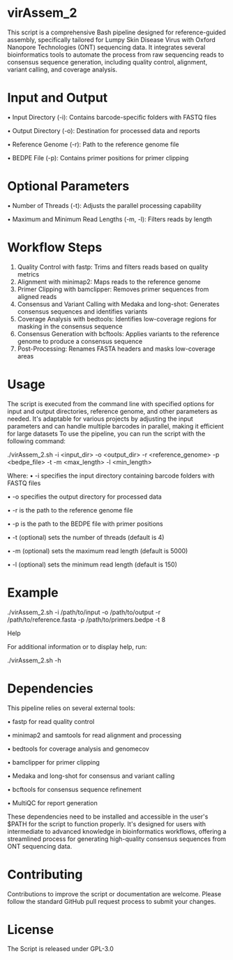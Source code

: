# virAssem_2


This script is a comprehensive Bash pipeline designed for reference-guided assembly, specifically tailored for Lumpy Skin Disease Virus with Oxford Nanopore Technologies (ONT) sequencing data. It integrates several bioinformatics tools to automate the process from raw sequencing reads to consensus sequence generation, including quality control, alignment, variant calling, and coverage analysis.

# Input and Output
•	Input Directory (-i): Contains barcode-specific folders with FASTQ files

•	Output Directory (-o): Destination for processed data and reports

•	Reference Genome (-r): Path to the reference genome file

•	BEDPE File (-p): Contains primer positions for primer clipping
# Optional Parameters
•	Number of Threads (-t): Adjusts the parallel processing capability

•	Maximum and Minimum Read Lengths (-m, -l): Filters reads by length
# Workflow Steps
1.	Quality Control with fastp: Trims and filters reads based on quality metrics
2.	Alignment with minimap2: Maps reads to the reference genome
3.	Primer Clipping with bamclipper: Removes primer sequences from aligned reads
4.	Consensus and Variant Calling with Medaka and long-shot: Generates consensus sequences and identifies variants
5.	Coverage Analysis with bedtools: Identifies low-coverage regions for masking in the consensus sequence
6.	Consensus Generation with bcftools: Applies variants to the reference genome to produce a consensus sequence
7.	Post-Processing: Renames FASTA headers and masks low-coverage areas
# Usage
The script is executed from the command line with specified options for input and output directories, reference genome, and other parameters as needed. It's adaptable for various projects by adjusting the input parameters and can handle multiple barcodes in parallel, making it efficient for large datasets
To use the pipeline, you can run the script with the following command:

./virAssem_2.sh -i <input_dir> -o <output_dir> -r <reference_genome> -p <bedpe_file> -t <threads> -m <max_length> -l <min_length> 

Where:
•	-i specifies the input directory containing barcode folders with FASTQ files

•	-o specifies the output directory for processed data

•	-r is the path to the reference genome file

•	-p is the path to the BEDPE file with primer positions

•	-t (optional) sets the number of threads (default is 4)

•	-m (optional) sets the maximum read length (default is 5000)

•	-l (optional) sets the minimum read length (default is 150)

# Example
./virAssem_2.sh -i /path/to/input -o /path/to/output -r /path/to/reference.fasta -p /path/to/primers.bedpe -t 8 

Help

For additional information or to display help, run:

./virAssem_2.sh -h 

# Dependencies
This pipeline relies on several external tools:

•	fastp for read quality control

•	minimap2 and samtools for read alignment and processing

•	bedtools for coverage analysis and genomecov

•	bamclipper for primer clipping

•	Medaka and long-shot for consensus and variant calling

•	bcftools for consensus sequence refinement

•	MultiQC for report generation

These dependencies need to be installed and accessible in the user's $PATH for the script to function properly. It's designed for users with intermediate to advanced knowledge in bioinformatics workflows, offering a streamlined process for generating high-quality consensus sequences from ONT sequencing data.

# Contributing
Contributions to improve the script or documentation are welcome. Please follow the standard GitHub pull request process to submit your changes.

# License
The Script is released under GPL-3.0


